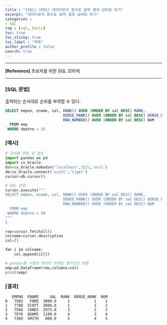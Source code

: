 ```yaml
---
title : "[SQL]-(055) 데이터분석 함수로 출력 결과 넘버링 하기"
excerpt: "데이터분석 함수로 출력 결과 넘버링 하기"
categories :
- SQL
tag : [sql, basic]
toc: true
toc_sticky: true
toc_label : "목록"
author_profile : false
search: true
---
```


---
**[Reference]** 초보자를 위한 SQL 200제

---

### [SQL 문법]
출력되는 순서대로 순위를 부여할 수 있다.

```sql
SELECT empno, ename, sal, RANK() OVER (ORDER BY sal DESC) RANK,
                          DENSE_RANK() OVER (ORDER BY sal DESC) DENSE_RANK,
                          ROW_NUMBER() OVER (ORDER BY sal DESC) NUM
  FROM emp
 WHERE deptno = 20
```
### [예시]
```python
# 오라클 연동 및 접속
import pandas as pd
import cx_Oracle
dsn=cx_Oracle.makedsn('localhost',1521,'orcl')
db=cx_Oracle.connect('scott','tiger')
cursor=db.cursor()

# SQL 문법
cursor.execute("""
SELECT empno, ename, sal, RANK() OVER (ORDER BY sal DESC) RANK,
                          DENSE_RANK() OVER (ORDER BY sal DESC) DENSE_RANK,
                          ROW_NUMBER() OVER (ORDER BY sal DESC) NUM
  FROM emp
 WHERE deptno = 20
"""
)

row=cursor.fetchall()
colname=cursor.description
col=[]

for i in colname:
    col.append(i[0])

# pandas를 사용한 데이터 프레임 형식으로 변환
emp=pd.DataFrame(row,columns=col)
print(emp)
```
### [결과]
       EMPNO  ENAME     SAL  RANK  DENSE_RANK  NUM
    0   7902   FORD  3000.0     1           1    1
    1   7788  SCOTT  3000.0     1           1    2
    2   7566  JONES  2975.0     3           2    3
    3   7876  ADAMS  1100.0     4           3    4
    4   7369  SMITH   800.0     5           4    5
    
